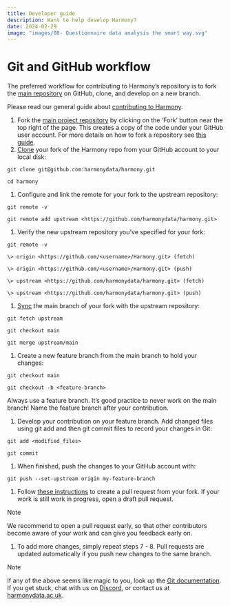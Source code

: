```yaml
---
title: Developer guide
description: Want to help develop Harmony?
date: 2024-02-29
image: "images/08- Questionnaire data analysis the smart way.svg"
---
```


# Git and GitHub workflow

The preferred workflow for contributing to Harmony’s repository is to fork the [main repository](https://github.com/harmonydata/harmony/) on GitHub, clone, and develop on a new branch.

Please read our general guide about [contributing to Harmony](/contributing-to-harmony/). 

1. Fork the [main project repository](https://github.com/harmonydata/harmony) by clicking on the ‘Fork’ button near the top right of the page. This creates a copy of the code under your GitHub user account. For more details on how to fork a repository see [this guide](https://help.github.com/articles/fork-a-repo/).
2. [Clone](https://docs.github.com/en/github/creating-cloning-and-archiving-repositories/cloning-a-repository) your fork of the Harmony repo from your GitHub account to your local disk:

```
git clone git@github.com:harmonydata/harmony.git

cd harmony
```

1. Configure and link the remote for your fork to the upstream repository:

```
git remote -v

git remote add upstream <https://github.com/harmonydata/harmony.git>
```

1. Verify the new upstream repository you’ve specified for your fork:

```
git remote -v

\> origin <https://github.com/<username>/Harmony.git> (fetch)

\> origin <https://github.com/<username>/Harmony.git> (push)

\> upstream <https://github.com/harmonydata/harmony.git> (fetch)

\> upstream <https://github.com/harmonydata/harmony.git> (push)
```

1. [Sync](https://docs.github.com/en/github/collaborating-with-issues-and-pull-requests/syncing-a-fork) the main branch of your fork with the upstream repository:

```
git fetch upstream

git checkout main

git merge upstream/main
```

1. Create a new feature branch from the main branch to hold your changes:

```
git checkout main

git checkout -b <feature-branch>
```

Always use a feature branch. It’s good practice to never work on the main branch! Name the feature branch after your contribution.

1. Develop your contribution on your feature branch. Add changed files using git add and then git commit files to record your changes in Git:

```
git add <modified_files>

git commit
```

1. When finished, push the changes to your GitHub account with:

```
git push --set-upstream origin my-feature-branch
```

1. Follow [these instructions](https://help.github.com/articles/creating-a-pull-request-from-a-fork) to create a pull request from your fork. If your work is still work in progress, open a draft pull request.

Note

We recommend to open a pull request early, so that other contributors become aware of your work and can give you feedback early on.

1. To add more changes, simply repeat steps 7 - 8. Pull requests are updated automatically if you push new changes to the same branch.

Note

If any of the above seems like magic to you, look up the [Git documentation](https://gitscm.com/documentation). If you get stuck, chat with us on [Discord](https://discord.gg/harmonydata), or contact us at [harmonydata.ac.uk](https://harmonydata.ac.uk/contact).
